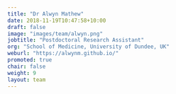 ```yaml
---
title: "Dr Alwyn Mathew"
date: 2018-11-19T10:47:58+10:00
draft: false
image: "images/team/alwyn.png"
jobtitle: "Postdoctoral Research Assistant"
org: "School of Medicine, University of Dundee, UK"
weburl: "https://alwynm.github.io/"
promoted: true
chair: false
weight: 9
layout: team
---
```


